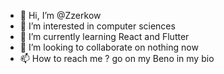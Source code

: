- 👋 Hi, I’m @Zzerkow
- 👀 I’m interested in computer sciences
- 🌱 I’m currently learning React and Flutter
- 💞️ I’m looking to collaborate on nothing now
- 📫 How to reach me ? go on my Beno in my bio

<!---
Zzerkow/Zzerkow is a ✨ special ✨ repository because its `README.md` (this file) appears on your GitHub profile.
You can click the Preview link to take a look at your changes.
--->
